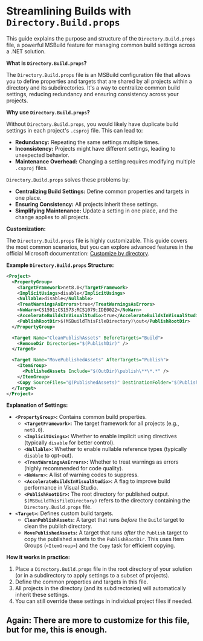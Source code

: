 # Streamlining Builds with `Directory.Build.props`

This guide explains the purpose and structure of the `Directory.Build.props` file, a powerful MSBuild feature for managing common build settings across a .NET solution.

**What is `Directory.Build.props`?**

The `Directory.Build.props` file is an MSBuild configuration file that allows you to define properties and targets that are shared by all projects within a directory and its subdirectories. It's a way to centralize common build settings, reducing redundancy and ensuring consistency across your projects.

**Why use `Directory.Build.props`?**

Without `Directory.Build.props`, you would likely have duplicate build settings in each project's `.csproj` file. This can lead to:

- **Redundancy:** Repeating the same settings multiple times.
- **Inconsistency:** Projects might have different settings, leading to unexpected behavior.
- **Maintenance Overhead:** Changing a setting requires modifying multiple `.csproj` files.

`Directory.Build.props` solves these problems by:

- **Centralizing Build Settings:** Define common properties and targets in one place.
- **Ensuring Consistency:** All projects inherit these settings.
- **Simplifying Maintenance:** Update a setting in one place, and the change applies to all projects.

**Customization:**

The `Directory.Build.props` file is highly customizable. This guide covers the most common scenarios, but you can explore advanced features in the official Microsoft documentation: [Customize by directory](https://learn.microsoft.com/en-us/visualstudio/msbuild/customize-by-directory?view=vs-2022).

**Example `Directory.Build.props` Structure:**

```xml
<Project>
  <PropertyGroup>
    <TargetFramework>net8.0</TargetFramework>
    <ImplicitUsings>disable</ImplicitUsings>
    <Nullable>disable</Nullable>
    <TreatWarningsAsErrors>true</TreatWarningsAsErrors>
    <NoWarn>CS1591;CS1573;RCS1079;IDE0022</NoWarn>
    <AccelerateBuildsInVisualStudio>true</AccelerateBuildsInVisualStudio>
    <PublishRootDir>$(MSBuildThisFileDirectory)\out</PublishRootDir>
  </PropertyGroup>

  <Target Name="CleanPublishAssets" BeforeTargets="Build">
    <RemoveDir Directories="$(PublishDir)" />
  </Target>

  <Target Name="MovePublishedAssets" AfterTargets="Publish">
    <ItemGroup>
      <PublishedAssets Include="$(OutDir)\publish\**\*.*" />
    </ItemGroup>
    <Copy SourceFiles="@(PublishedAssets)" DestinationFolder="$(PublishRootDir)" SkipUnchangedFiles="true" />
  </Target>
</Project>
```

**Explanation of Settings:**

- **`<PropertyGroup>`:** Contains common build properties.
  - **`<TargetFramework>`:** The target framework for all projects (e.g., `net8.0`).
  - **`<ImplicitUsings>`:** Whether to enable implicit using directives (typically `disable` for better control).
  - **`<Nullable>`:** Whether to enable nullable reference types (typically `disable` to opt-out).
  - **`<TreatWarningsAsErrors>`:** Whether to treat warnings as errors (highly recommended for code quality).
  - **`<NoWarn>`:** A list of warning codes to suppress.
  - **`<AccelerateBuildsInVisualStudio>`:** A flag to improve build performance in Visual Studio.
  - **`<PublishRootDir>`:** The root directory for published output. `$(MSBuildThisFileDirectory)` refers to the directory containing the `Directory.Build.props` file.
- **`<Target>`:** Defines custom build targets.
  - **`CleanPublishAssets`:** A target that runs _before_ the `Build` target to clean the publish directory.
  - **`MovePublishedAssets`:** A target that runs _after_ the `Publish` target to copy the published assets to the `PublishRootDir`. This uses Item Groups (`<ItemGroup>`) and the `Copy` task for efficient copying.

**How it works in practice:**

1.  Place a `Directory.Build.props` file in the root directory of your solution (or in a subdirectory to apply settings to a subset of projects).
2.  Define the common properties and targets in this file.
3.  All projects in the directory (and its subdirectories) will automatically inherit these settings.
4.  You can still override these settings in individual project files if needed.

## Again: There are more to customize for this file, but for me, this is enough.
